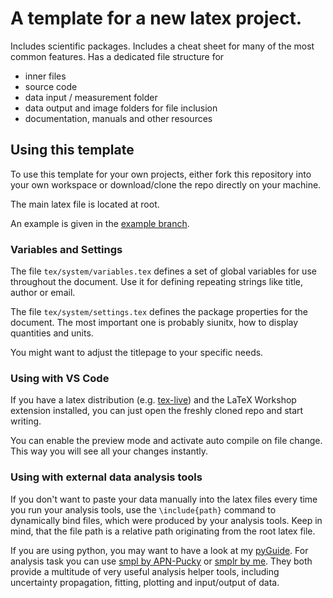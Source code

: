 # A template for a new latex project.
Includes scientific packages.
Includes a cheat sheet for many of the most common features.
Has a dedicated file structure for
- inner files
- source code
- data input / measurement folder
- data output and image folders for file inclusion
- documentation, manuals and other resources

## Using this template
To use this template for your own projects, either fork this repository into your own workspace or download/clone the repo directly on your machine.

The main latex file is located at root.

An example is given in the [example branch](https://github.com/dfb159/latex_vorlage/tree/example).

### Variables and Settings
The file ``tex/system/variables.tex`` defines a set of global variables for use throughout the document.
Use it for defining repeating strings like title, author or email.

The file ``tex/system/settings.tex`` defines the package properties for the document.
The most important one is probably siunitx, how to display quantities and units.

You might want to adjust the titlepage to your specific needs.

### Using with VS Code
If you have a latex distribution (e.g. [tex-live](https://www.tug.org/texlive/)) and the LaTeX Workshop extension installed, you can just open the freshly cloned repo and start writing.

You can enable the preview mode and activate auto compile on file change.
This way you will see all your changes instantly.

### Using with external data analysis tools
If you don't want to paste your data manually into the latex files every time you run your analysis tools, use the ```\include{path}``` command to dynamically bind files, which were produced by your analysis tools.
Keep in mind, that the file path is a relative path originating from the root latex file.

If you are using python, you may want to have a look at my [pyGuide](https://github.com/dfb159/pyGuide).
For analysis task you can use [smpl by APN-Pucky](https://github.com/APN-Pucky/smpl/tree/master) or [smplr by me](https://github.com/dfb159/smplr).
They both provide a multitude of very useful analysis helper tools, including uncertainty propagation, fitting, plotting and input/output of data.
